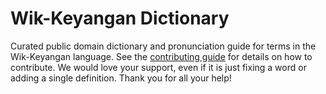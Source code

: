 
# Wik-Keyangan Dictionary

Curated public domain dictionary and pronunciation guide for terms in the Wik-Keyangan language. See the [contributing guide](https://github.com/drumworkteam/term/blob/make/.github/contributing.md) for details on how to contribute. We would love your support, even if it is just fixing a word or adding a single definition. Thank you for all your help!